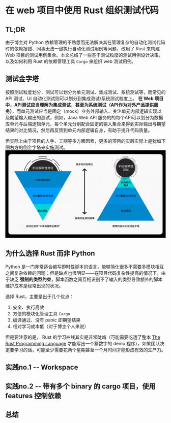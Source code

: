 # 在 web 项目中使用 Rust 组织测试代码

## TL;DR
由于博主对 Python 依赖管理的不熟悉而无法解决其在管理复杂的自动化测试代码时的依赖报错、同事无法一键执行自动化测试用例等问题，改用了 Rust 来构建 Web 项目的测试用例集合。本文总结了一些基于测试粒度的测试用例设计决策，以及如何利用 Rust 的依赖管理工具 `Cargo` 来组织 web 测试用例。

## 测试金字塔
按照测试粒度划分，测试可以划分为单元测试、集成测试、系统测试等，而常见的 API 测试、UI 自动化测试则可以划分到集成测试/系统测试粒度上。 **在 Web 项目中，API测试应当理解为集成测试，甚至为系统测试（API作为对外产品提供服务）**，而单元测试应当是固定（mock）业务外部输入、关注单元内部逻辑实现以及期望输入输出的测试，例如，Java Web API 服务的的每个API可以划分为数据库单元与后端逻辑单元，每个单元分别配合固定的输入集合来得到实际输出与期望结果的对比情况，然后再反馈到单元内部逻辑自身，有助于提升代码质量。

但实际上由于项目的人手、工期等多方面因素，更多的项目的实践实际上是犹如下图右方的倒金字塔来实施测试。
![测试金字塔](../static/测试金字塔.png)

## 为什么选择 Rust 而非 Python
Python 是一门非常适合编写即时性脚本的语言，能够简化很多不需要多模块相互之间复杂依赖的问题；但是缺点也很明显——在项目代码复杂性提高的情况下，由于缺乏 **强制的类型约束**，脚本函数之间互相识别不了输入的类型导致额外的脚本维护成本是经常出现的状况。

选择 Rust，主要是出于几个优点：
1. 安全、执行高效
2. 方便的模块化管理工具 `Cargo`
3. 编译通过、没有 panic 即期望结果
4. 相对学习成本低（对于博主个人来说）

但是要注意的是， Rust 的学习曲线其实是非常陡峭（可能需要吃透了整本 [The Rust Programming Language](https://doc.rust-lang.org/book/) 才能写出一个猜数字的 demo 程序），如果团队决定要学习的话，可能至少需要花两个星期甚至一个月时间才能形成有效的生产力。

## 实践no.1 -- Workspace

## 实践no.2 -- 带有多个 binary 的 cargo 项目，使用 features 控制依赖

## 总结
